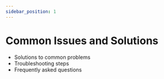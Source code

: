 ```yaml
---
sidebar_position: 1
---
```


# Common Issues and Solutions

- Solutions to common problems
- Troubleshooting steps
- Frequently asked questions
